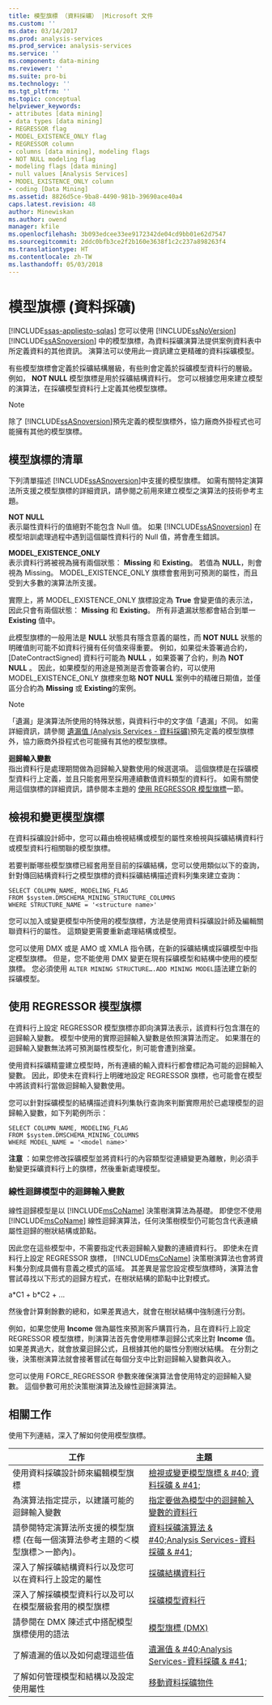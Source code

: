 ```yaml
---
title: 模型旗標 （資料採礦） |Microsoft 文件
ms.custom: ''
ms.date: 03/14/2017
ms.prod: analysis-services
ms.prod_service: analysis-services
ms.service: ''
ms.component: data-mining
ms.reviewer: ''
ms.suite: pro-bi
ms.technology: ''
ms.tgt_pltfrm: ''
ms.topic: conceptual
helpviewer_keywords:
- attributes [data mining]
- data types [data mining]
- REGRESSOR flag
- MODEL_EXISTENCE_ONLY flag
- REGRESSOR column
- columns [data mining], modeling flags
- NOT NULL modeling flag
- modeling flags [data mining]
- null values [Analysis Services]
- MODEL_EXISTENCE_ONLY column
- coding [Data Mining]
ms.assetid: 8826d5ce-9ba8-4490-981b-39690ace40a4
caps.latest.revision: 48
author: Minewiskan
ms.author: owend
manager: kfile
ms.openlocfilehash: 3b093edcee33ee9172342de04cd9bb01e62d7547
ms.sourcegitcommit: 2ddc0bfb3ce2f2b160e3638f1c2c237a898263f4
ms.translationtype: HT
ms.contentlocale: zh-TW
ms.lasthandoff: 05/03/2018
---
```

# <a name="modeling-flags-data-mining"></a>模型旗標 (資料採礦)
[!INCLUDE[ssas-appliesto-sqlas](../../includes/ssas-appliesto-sqlas.md)]
  您可以使用 [!INCLUDE[ssNoVersion](../../includes/ssnoversion-md.md)] [!INCLUDE[ssASnoversion](../../includes/ssasnoversion-md.md)] 中的模型旗標，為資料採礦演算法提供案例資料表中所定義資料的其他資訊。 演算法可以使用此一資訊建立更精確的資料採礦模型。  
  
 有些模型旗標會定義於採礦結構層級，有些則會定義於採礦模型資料行的層級。 例如， **NOT NULL** 模型旗標是用於採礦結構資料行。 您可以根據您用來建立模型的演算法，在採礦模型資料行上定義其他模型旗標。  
  
> [!NOTE]  
>  除了 [!INCLUDE[ssASnoversion](../../includes/ssasnoversion-md.md)]預先定義的模型旗標外，協力廠商外掛程式也可能擁有其他的模型旗標。  
  
## <a name="list-of-modeling-flags"></a>模型旗標的清單  
 下列清單描述 [!INCLUDE[ssASnoversion](../../includes/ssasnoversion-md.md)]中支援的模型旗標。 如需有關特定演算法所支援之模型旗標的詳細資訊，請參閱之前用來建立模型之演算法的技術參考主題。  
  
 **NOT NULL**  
 表示屬性資料行的值絕對不能包含 Null 值。 如果 [!INCLUDE[ssASnoversion](../../includes/ssasnoversion-md.md)] 在模型培訓處理過程中遇到這個屬性資料行的 Null 值，將會產生錯誤。  
  
 **MODEL_EXISTENCE_ONLY**  
 表示資料行將被視為擁有兩個狀態： **Missing** 和 **Existing**。 若值為 **NULL**，則會視為 Missing。 MODEL_EXISTENCE_ONLY 旗標會套用到可預測的屬性，而且受到大多數的演算法所支援。  
  
 實際上，將 MODEL_EXISTENCE_ONLY 旗標設定為 **True** 會變更值的表示法，因此只會有兩個狀態： **Missing** 和 **Existing**。 所有非遺漏狀態都會結合到單一 **Existing** 值中。  
  
 此模型旗標的一般用法是 **NULL** 狀態具有隱含意義的屬性，而 **NOT NULL** 狀態的明確值則可能不如資料行擁有任何值來得重要。 例如，如果從未簽署過合約，[DateContractSigned] 資料行可能為 **NULL** ，如果簽署了合約，則為 **NOT NULL** 。 因此，如果模型的用途是預測是否會簽署合約，可以使用 MODEL_EXISTENCE_ONLY 旗標來忽略 **NOT NULL** 案例中的精確日期值，並僅區分合約為 **Missing** 或 **Existing**的案例。  
  
> [!NOTE]  
>  「遺漏」是演算法所使用的特殊狀態，與資料行中的文字值「遺漏」不同。 如需詳細資訊，請參閱 [遺漏值 &#40;Analysis Services - 資料採礦&#41;](../../analysis-services/data-mining/missing-values-analysis-services-data-mining.md)預先定義的模型旗標外，協力廠商外掛程式也可能擁有其他的模型旗標。  
  
 **迴歸輸入變數**  
 指出資料行是處理期間做為迴歸輸入變數使用的候選選項。 這個旗標是在採礦模型資料行上定義，並且只能套用至採用連續數值資料類型的資料行。 如需有關使用這個旗標的詳細資訊，請參閱本主題的 [使用 REGRESSOR 模型旗標](#bkmk_UseRegressors)一節。  
  
## <a name="viewing-and-changing-modeling-flags"></a>檢視和變更模型旗標  
 在資料採礦設計師中，您可以藉由檢視結構或模型的屬性來檢視與採礦結構資料行或模型資料行相關聯的模型旗標。  
  
 若要判斷哪些模型旗標已經套用至目前的採礦結構，您可以使用類似以下的查詢，針對傳回結構資料行之模型旗標的資料採礦結構描述資料列集來建立查詢：  
  
```  
SELECT COLUMN_NAME, MODELING_FLAG  
FROM $system.DMSCHEMA_MINING_STRUCTURE_COLUMNS  
WHERE STRUCTURE_NAME = '<structure name>'  
```  
  
 您可以加入或變更模型中所使用的模型旗標，方法是使用資料採礦設計師及編輯關聯資料行的屬性。 這類變更需要重新處理結構或模型。  
  
 您可以使用 DMX 或是 AMO 或 XMLA 指令碼，在新的採礦結構或採礦模型中指定模型旗標。 但是，您不能使用 DMX 變更在現有採礦模型和結構中使用的模型旗標。 您必須使用 `ALTER MINING STRUCTURE….ADD MINING MODEL`語法建立新的採礦模型。  
  
##  <a name="bkmk_UseRegressors"></a> 使用 REGRESSOR 模型旗標  
 在資料行上設定 REGRESSOR 模型旗標亦即向演算法表示，該資料行包含潛在的迴歸輸入變數。 模型中使用的實際迴歸輸入變數是依照演算法而定。 如果潛在的迴歸輸入變數無法將可預測屬性模型化，則可能會遭到捨棄。  
  
 使用資料採礦精靈建立模型時，所有連續的輸入資料行都會標記為可能的迴歸輸入變數。 因此，即使未在資料行上明確地設定 REGRESSOR 旗標，也可能會在模型中將該資料行當做迴歸輸入變數使用。  
  
 您可以針對採礦模型的結構描述資料列集執行查詢來判斷實際用於已處理模型的迴歸輸入變數，如下列範例所示：  
  
```  
SELECT COLUMN_NAME, MODELING_FLAG  
FROM $system.DMSCHEMA_MINING_COLUMNS  
WHERE MODEL_NAME = '<model name>'  
```  
  
 **注意** ：如果您修改採礦模型並將資料行的內容類型從連續變更為離散，則必須手動變更採礦資料行上的旗標，然後重新處理模型。  
  
### <a name="regressors-in-linear-regression-models"></a>線性迴歸模型中的迴歸輸入變數  
 線性迴歸模型是以 [!INCLUDE[msCoName](../../includes/msconame-md.md)] 決策樹演算法為基礎。 即使您不使用 [!INCLUDE[msCoName](../../includes/msconame-md.md)] 線性迴歸演算法，任何決策樹模型仍可能包含代表連續屬性迴歸的樹狀結構或節點。  
  
 因此您在這些模型中，不需要指定代表迴歸輸入變數的連續資料行。 即使未在資料行上設定 REGRESSOR 旗標， [!INCLUDE[msCoName](../../includes/msconame-md.md)] 決策樹演算法也會將資料集分割成具備有意義之模式的區域。 其差異是當您設定模型旗標時，演算法會嘗試尋找以下形式的迴歸方程式，在樹狀結構的節點中比對模式。  
  
 a*C1 + b\*C2 + ...  
  
 然後會計算剩餘數的總和，如果差異過大，就會在樹狀結構中強制進行分割。  
  
 例如，如果您使用 **Income** 做為屬性來預測客戶購買行為，且在資料行上設定 REGRESSOR 模型旗標，則演算法首先會使用標準迴歸公式來比對 **Income** 值。 如果差異過大，就會放棄迴歸公式，且根據其他的屬性分割樹狀結構。 在分割之後，決策樹演算法就會接著嘗試在每個分支中比對迴歸輸入變數與收入。  
  
 您可以使用 FORCE_REGRESSOR 參數來確保演算法會使用特定的迴歸輸入變數。 這個參數可用於決策樹演算法及線性迴歸演算法。  
  
## <a name="related-tasks"></a>相關工作  
 使用下列連結，深入了解如何使用模型旗標。  
  
|工作|主題|  
|----------|-----------|  
|使用資料採礦設計師來編輯模型旗標|[檢視或變更模型旗標 & #40; 資料採礦 & #41;](../../analysis-services/data-mining/view-or-change-modeling-flags-data-mining.md)|  
|為演算法指定提示，以建議可能的迴歸輸入變數|[指定要做為模型中的迴歸輸入變數的資料行](../../analysis-services/data-mining/specify-a-column-to-use-as-regressor-in-a-model.md)|  
|請參閱特定演算法所支援的模型旗標 (在每一個演算法參考主題的＜模型旗標＞一節內)。|[資料採礦演算法 & #40;Analysis Services-資料採礦 & #41;](../../analysis-services/data-mining/data-mining-algorithms-analysis-services-data-mining.md)|  
|深入了解採礦結構資料行以及您可以在資料行上設定的屬性|[採礦結構資料行](../../analysis-services/data-mining/mining-structure-columns.md)|  
|深入了解採礦模型資料行以及可以在模型層級套用的模型旗標|[採礦模型資料行](../../analysis-services/data-mining/mining-model-columns.md)|  
|請參閱在 DMX 陳述式中搭配模型旗標使用的語法|[模型旗標 &#40;DMX&#41;](../../dmx/modeling-flags-dmx.md)|  
|了解遺漏的值以及如何處理這些值|[遺漏值 & #40;Analysis Services-資料採礦 & #41;](../../analysis-services/data-mining/missing-values-analysis-services-data-mining.md)|  
|了解如何管理模型和結構以及設定使用屬性|[移動資料採礦物件](../../analysis-services/data-mining/moving-data-mining-objects.md)|  
  
  
